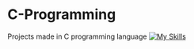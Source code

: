 # C-Programming
Projects made in C programming language
[![My Skills](https://skillicons.dev/icons?i=js,html,css,wasm)](https://skillicons.dev)
